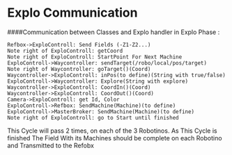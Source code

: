 Explo Communication
===================


####Communication between Classes and Explo handler in Explo Phase :


```sequence
Refbox->ExploControll: Send Fields (-Z1-Z2...)
Note right of ExploControll: getCoord
Note right of ExploControll: StartPoint For Next Machine
ExploControll->Waycontroller: sendTarget(/robo/local/pos/target)
Note right of Waycontroller: goTarget()(Coord)
Waycontroller->ExploControll: inPos(to define)(String with true/false)
ExploControll->Waycontroller: Explore(String with explore)
Waycontroller->ExploControll: CoordIn()(Coord)
Waycontroller->ExploControll: CoordOut()(Coord)
Camera->ExploControll: get Id, Color
ExploControll->Refbox: SendMachine(Machine)(to define)
ExploControll->MasterBroker: SendMachine(Machine)(to define)
Note right of ExploControll: go to Start until finished
```

This Cycle will pass 2 times, on each of the 3 Robotinos. As This Cycle is finished The Field
With its Machines should be complete on each Robotino and Transmitted to the Refobx